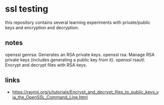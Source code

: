 # ssl testing

this repository contains several learning experiments with private/public keys and encryption and decryption.

## notes
openssl genrsa: Generates an RSA private keys.
openssl rsa: Manage RSA private keys (includes generating a public key from it).
openssl rsautl: Encrypt and decrypt files with RSA keys.


## links
* <https://raymii.org/s/tutorials/Encrypt_and_decrypt_files_to_public_keys_via_the_OpenSSL_Command_Line.html>

